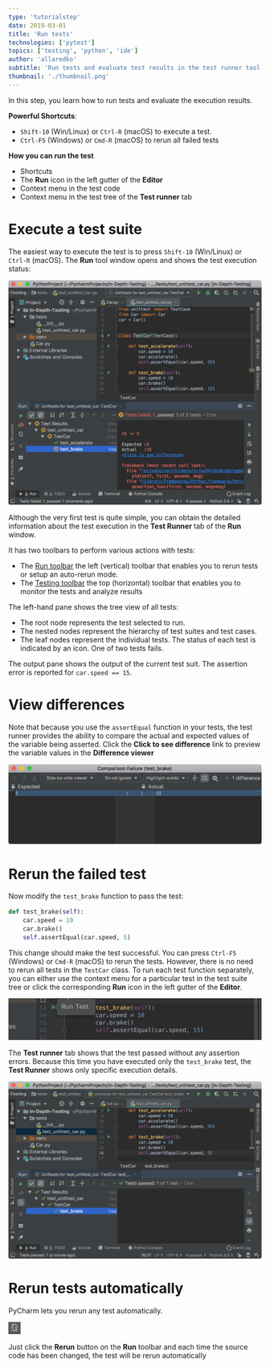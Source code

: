 ```yaml
---
type: 'tutorialstep'
date: 2019-03-01
title: 'Run tests'
technologies: ['pytest']
topics: ['testing', 'python', 'ide']
author: 'allaredko'
subtitle: 'Run tests and evaluate test results in the test runner tool window'
thumbnail: './thumbnail.png'
---
```


In this step, you learn how to run tests and evaluate the execution results.

**Powerful Shortcuts**: 
-  `Shift-10` (Win/Linux) or `Ctrl-R` (macOS) to execute a test.
-  `Ctrl-F5` (Windows) or `Cmd-R` (macOS) to rerun all failed tests

**How you can run the test**
- Shortcuts
- The **Run** icon in the left gutter of the **Editor**
- Context menu in the test code
- Context menu in the test tree of the **Test runner** tab 

# Execute a test suite

The easiest way to execute the test is to press `Shift-10` (Win/Linux) or `Ctrl-R` (macOS).
The **Run** tool window opens and shows the test execution status:

![Failed test](screenshots/test_run_test_fail.png)

Although the very first test is quite simple, you can obtain the detailed information about the 
test execution in the **Test Runner** tab of the **Run** window. 

It has two toolbars to perform various actions with tests:
 - The <a href="https://www.jetbrains.com/help/pycharm/test-runner-tab.html#runToolbar" target="_blank">Run toolbar</a> 
 the left (vertical) toolbar that enables you to rerun tests or setup an auto-rerun mode.
 - The <a href="https://www.jetbrains.com/help/pycharm/test-runner-tab.html#testingToolbar" target="_blank">Testing toolbar</a>
  the top (horizontal) toolbar that enables you to monitor the tests and analyze results 
  
The left-hand pane shows the tree view of all tests:
- The root node represents the test selected to run.
- The nested nodes represent the hierarchy of test suites and test cases.
- The leaf nodes represent the individual tests.
The status of each test is indicated by an icon. One of two tests fails. 

The output pane shows the output of the current test suit. The assertion error is reported for 
`car.speed == 15`.  

# View differences

Note that because you use the `assertEqual` function in your tests, the test runner provides the 
ability to compare the actual and expected values of the variable being asserted.
Click the **Click to see difference** link to preview the variable values in the **Difference viewer**

![Compare variable values in the Difference viewer](screenshots/test_view_differences.png)

# Rerun the failed test

Now modify the `test_brake` function to pass the test:

```python
def test_brake(self):    
    car.speed = 10
    car.brake()
    self.assertEqual(car.speed, 5)
```
This change should make the test successful. You can press `Ctrl-F5` (Windows) or `Cmd-R` (macOS)
to rerun the tests. However, there is no need to rerun all tests in the `TestCar` class.
To run each test function separately, you can either use the context menu for a particular test 
in the test suite tree or click the corresponding **Run** icon in the left gutter of the **Editor**.

 ![Run test using the icon in the left gutter](screenshots/test_run_menu.png)

The **Test runner** tab shows that the test passed without any assertion errors. 
Because this time you have executed only the `test_brake` test, the **Test Runner** shows only 
specific execution details. 

![Run test](screenshots/test_run_test.png)

# Rerun tests automatically

PyCharm lets you rerun any test automatically.

![Rerun tests automatically](screenshots/test_rerun_icon.png)

Just click the **Rerun** button on the **Run** toolbar and each time the source code has been changed,
 the test will be rerun automatically 
